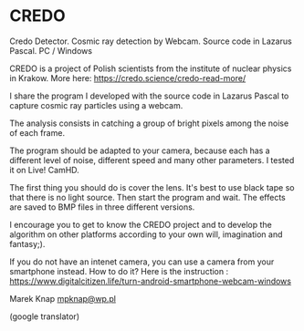 # CREDO
Credo Detector. Cosmic ray detection by Webcam. Source code in Lazarus Pascal. PC / Windows


CREDO is a project of Polish scientists from the institute of nuclear physics in Krakow.
More here: https://credo.science/credo-read-more/

I share the program I developed with the source code in Lazarus Pascal to capture cosmic ray particles using a webcam.

The analysis consists in catching a group of bright pixels among the noise of each frame.

The program should be adapted to your camera, because each has a different level of noise,
 different speed and many other parameters.
I tested it on Live! CamHD.

The first thing you should do is cover the lens. It's best to use black tape so that there is no light source.
Then start the program and wait. The effects are saved to BMP files in three different versions.

I encourage you to get to know the CREDO project and to develop the algorithm on other platforms according 
to your own will, imagination and fantasy;).

If you do not have an intenet camera, you can use a camera from your smartphone instead. How to do it? Here is the instruction :
https://www.digitalcitizen.life/turn-android-smartphone-webcam-windows

Marek Knap
mpknap@wp.pl

(google translator)
